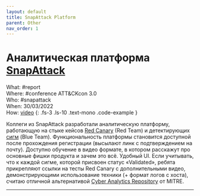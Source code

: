 ```yaml
---
layout: default
title: SnapAttack Platform
parent: Other
nav_order: 1
---
```

# Аналитическая платформа [SnapAttack]

What: #report\
Where: #conference ATT&CKcon 3.0\
Who: #snapattack\
When: 30/03/2022\
How: [video]
{: .fs-3 .ls-10 .text-mono .code-example }

Коллеги из SnapAttack разработали аналитическую платформу, работающую на стыке кейсов [Red Canary] (Red Team) и детектирующих [сигм] (Blue Team). 
Функциональность платформы становится доступной после прохождения регистрации (высылают линк с подтверждением на почту).
Доступно обучение в видео формате, в котором расскажут про основные фишки продукта и зачем это всё.
Удобный UI. Если учитывать, что к каждой сигме, которой присвоен статус «Validated», ребята прикрепляют ссылки на тесты Red Canary с дополнительными видео, демонстрирующими использование техники (+ формат логов с хоста), считаю отличной альтернативой [Cyber Analytics Repository] от MITRE.

----
[video]:https://youtu.be/lxAQiq2XtEQ
[SnapAttack]:https://t.me/qb_channel/6
[Red Canary]:https://redcanary.com/
[сигм]:https://github.com/SigmaHQ/sigma
[Cyber Analytics Repository]:https://car.mitre.org/